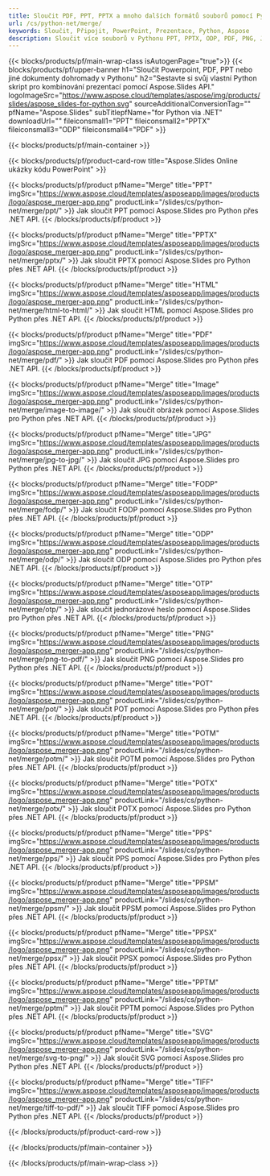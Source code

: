 ```yaml
---
title: Sloučit PDF, PPT, PPTX a mnoho dalších formátů souborů pomocí Pythonu
url: /cs/python-net/merge/
keywords: Sloučit, Připojit, PowerPoint, Prezentace, Python, Aspose
description: Sloučit více souborů v Pythonu PPT, PPTX, ODP, PDF, PNG, JPG a mnoha dalších.
---
```


{{< blocks/products/pf/main-wrap-class isAutogenPage="true">}}
{{< blocks/products/pf/upper-banner h1="Sloučit Powerpoint, PDF, PPT nebo jiné dokumenty dohromady v Pythonu" h2="Sestavte si svůj vlastní Python skript pro kombinování prezentací pomocí Aspose.Slides API." logoImageSrc="https://www.aspose.cloud/templates/aspose/img/products/slides/aspose_slides-for-python.svg" sourceAdditionalConversionTag="" pfName="Aspose.Slides" subTitlepfName="for Python via .NET" downloadUrl="" fileiconsmall1="PPT" fileiconsmall2="PPTX" fileiconsmall3="ODP" fileiconsmall4="PDF" >}}

{{< blocks/products/pf/main-container >}}

{{< blocks/products/pf/product-card-row title="Aspose.Slides Online ukázky kódu PowerPoint" >}}

{{< blocks/products/pf/product pfName="Merge" title="PPT" imgSrc="https://www.aspose.cloud/templates/asposeapp/images/products/logo/aspose_merger-app.png" productLink="/slides/cs/python-net/merge/ppt/" >}}
Jak sloučit PPT pomocí Aspose.Slides pro Python přes .NET API.
{{< /blocks/products/pf/product >}}

{{< blocks/products/pf/product pfName="Merge" title="PPTX" imgSrc="https://www.aspose.cloud/templates/asposeapp/images/products/logo/aspose_merger-app.png" productLink="/slides/cs/python-net/merge/pptx/" >}}
Jak sloučit PPTX pomocí Aspose.Slides pro Python přes .NET API.
{{< /blocks/products/pf/product >}}

{{< blocks/products/pf/product pfName="Merge" title="HTML" imgSrc="https://www.aspose.cloud/templates/asposeapp/images/products/logo/aspose_merger-app.png" productLink="/slides/cs/python-net/merge/html-to-html/" >}}
Jak sloučit HTML pomocí Aspose.Slides pro Python přes .NET API.
{{< /blocks/products/pf/product >}}

{{< blocks/products/pf/product pfName="Merge" title="PDF" imgSrc="https://www.aspose.cloud/templates/asposeapp/images/products/logo/aspose_merger-app.png" productLink="/slides/cs/python-net/merge/pdf/" >}}
Jak sloučit PDF pomocí Aspose.Slides pro Python přes .NET API.
{{< /blocks/products/pf/product >}}

{{< blocks/products/pf/product pfName="Merge" title="Image" imgSrc="https://www.aspose.cloud/templates/asposeapp/images/products/logo/aspose_merger-app.png" productLink="/slides/cs/python-net/merge/image-to-image/" >}}
Jak sloučit obrázek pomocí Aspose.Slides pro Python přes .NET API.
{{< /blocks/products/pf/product >}}

{{< blocks/products/pf/product pfName="Merge" title="JPG" imgSrc="https://www.aspose.cloud/templates/asposeapp/images/products/logo/aspose_merger-app.png" productLink="/slides/cs/python-net/merge/jpg-to-jpg/" >}}
Jak sloučit JPG pomocí Aspose.Slides pro Python přes .NET API.
{{< /blocks/products/pf/product >}}

{{< blocks/products/pf/product pfName="Merge" title="FODP" imgSrc="https://www.aspose.cloud/templates/asposeapp/images/products/logo/aspose_merger-app.png" productLink="/slides/cs/python-net/merge/fodp/" >}}
Jak sloučit FODP pomocí Aspose.Slides pro Python přes .NET API.
{{< /blocks/products/pf/product >}}

{{< blocks/products/pf/product pfName="Merge" title="ODP" imgSrc="https://www.aspose.cloud/templates/asposeapp/images/products/logo/aspose_merger-app.png" productLink="/slides/cs/python-net/merge/odp/" >}}
Jak sloučit ODP pomocí Aspose.Slides pro Python přes .NET API.
{{< /blocks/products/pf/product >}}

{{< blocks/products/pf/product pfName="Merge" title="OTP" imgSrc="https://www.aspose.cloud/templates/asposeapp/images/products/logo/aspose_merger-app.png" productLink="/slides/cs/python-net/merge/otp/" >}}
Jak sloučit jednorázové heslo pomocí Aspose.Slides pro Python přes .NET API.
{{< /blocks/products/pf/product >}}

{{< blocks/products/pf/product pfName="Merge" title="PNG" imgSrc="https://www.aspose.cloud/templates/asposeapp/images/products/logo/aspose_merger-app.png" productLink="/slides/cs/python-net/merge/png-to-pdf/" >}}
Jak sloučit PNG pomocí Aspose.Slides pro Python přes .NET API.
{{< /blocks/products/pf/product >}}

{{< blocks/products/pf/product pfName="Merge" title="POT" imgSrc="https://www.aspose.cloud/templates/asposeapp/images/products/logo/aspose_merger-app.png" productLink="/slides/cs/python-net/merge/pot/" >}}
Jak sloučit POT pomocí Aspose.Slides pro Python přes .NET API.
{{< /blocks/products/pf/product >}}

{{< blocks/products/pf/product pfName="Merge" title="POTM" imgSrc="https://www.aspose.cloud/templates/asposeapp/images/products/logo/aspose_merger-app.png" productLink="/slides/cs/python-net/merge/potm/" >}}
Jak sloučit POTM pomocí Aspose.Slides pro Python přes .NET API.
{{< /blocks/products/pf/product >}}

{{< blocks/products/pf/product pfName="Merge" title="POTX" imgSrc="https://www.aspose.cloud/templates/asposeapp/images/products/logo/aspose_merger-app.png" productLink="/slides/cs/python-net/merge/potx/" >}}
Jak sloučit POTX pomocí Aspose.Slides pro Python přes .NET API.
{{< /blocks/products/pf/product >}}

{{< blocks/products/pf/product pfName="Merge" title="PPS" imgSrc="https://www.aspose.cloud/templates/asposeapp/images/products/logo/aspose_merger-app.png" productLink="/slides/cs/python-net/merge/pps/" >}}
Jak sloučit PPS pomocí Aspose.Slides pro Python přes .NET API.
{{< /blocks/products/pf/product >}}

{{< blocks/products/pf/product pfName="Merge" title="PPSM" imgSrc="https://www.aspose.cloud/templates/asposeapp/images/products/logo/aspose_merger-app.png" productLink="/slides/cs/python-net/merge/ppsm/" >}}
Jak sloučit PPSM pomocí Aspose.Slides pro Python přes .NET API.
{{< /blocks/products/pf/product >}}

{{< blocks/products/pf/product pfName="Merge" title="PPSX" imgSrc="https://www.aspose.cloud/templates/asposeapp/images/products/logo/aspose_merger-app.png" productLink="/slides/cs/python-net/merge/ppsx/" >}}
Jak sloučit PPSX pomocí Aspose.Slides pro Python přes .NET API.
{{< /blocks/products/pf/product >}}

{{< blocks/products/pf/product pfName="Merge" title="PPTM" imgSrc="https://www.aspose.cloud/templates/asposeapp/images/products/logo/aspose_merger-app.png" productLink="/slides/cs/python-net/merge/pptm/" >}}
Jak sloučit PPTM pomocí Aspose.Slides pro Python přes .NET API.
{{< /blocks/products/pf/product >}}

{{< blocks/products/pf/product pfName="Merge" title="SVG" imgSrc="https://www.aspose.cloud/templates/asposeapp/images/products/logo/aspose_merger-app.png" productLink="/slides/cs/python-net/merge/svg-to-png/" >}}
Jak sloučit SVG pomocí Aspose.Slides pro Python přes .NET API.
{{< /blocks/products/pf/product >}}

{{< blocks/products/pf/product pfName="Merge" title="TIFF" imgSrc="https://www.aspose.cloud/templates/asposeapp/images/products/logo/aspose_merger-app.png" productLink="/slides/cs/python-net/merge/tiff-to-pdf/" >}}
Jak sloučit TIFF pomocí Aspose.Slides pro Python přes .NET API.
{{< /blocks/products/pf/product >}}


{{< /blocks/products/pf/product-card-row >}}

{{< /blocks/products/pf/main-container >}}
    
{{< /blocks/products/pf/main-wrap-class >}}